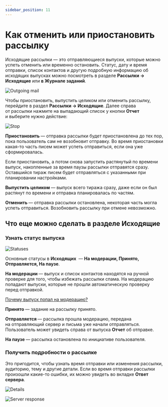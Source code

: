 ```yaml
---
sidebar_position: 11
---
```


# Как отменить или приостановить рассылку

Исходящие рассылки — это отправляющиеся выпуски, которые можно успеть отменить или временно остановить. Статус, дату и время отправки, список контактов и другую подробную информацию об исходящих выпусках можно посмотреть в разделе **Рассылки → Исходящие** или **в Журнале заданий**.

![Outgoing mail](/img/email-campaigns/create-your-campaign/how-to-stop-emails/outgoing-mail.jpg) <br/>

Чтобы приостановить, выпустить целиком или отменить рассылку, перейдите в&nbsp;раздел **Рассылки &rarr; Исходящие**. Далее справа от&nbsp;рассылки нажмите на&nbsp;выпадающий список у&nbsp;кнопки **Отчет** и&nbsp;выберите нужно действие:

![Stop](/img/email-campaigns/create-your-campaign/how-to-stop-emails/stop.jpg) <br/>

**Приостановить&nbsp;**&mdash; отправка рассылки будет приостановлена до&nbsp;тех пор, пока пользователь сам не&nbsp;возобновит отправку. Во&nbsp;время приостановки какая-то часть писем может успеть отправиться, если она уже сформировалась.

Если приостановить, а&nbsp;потом снова запустить растянутый по&nbsp;времени выпуск, накопленные за&nbsp;время паузы рассылки отправятся сразу. Оставшийся тираж писем будет отправляться с&nbsp;указанными при планировании настройками.

**Выпустить целиком&nbsp;**&mdash; выпуск всего тиража сразу, даже если он&nbsp;был растянут по&nbsp;времени и&nbsp;отправка планировалась по&nbsp;частям.

**Отменить&nbsp;**&mdash; отправка рассылки остановлена, некоторая часть могла успеть отправиться. Возобновить рассылку при отмене невозможно.

## Что еще можно сделать в&nbsp;разделе Исходящие

### Узнать статус выпуска

![Statuses](/img/email-campaigns/create-your-campaign/how-to-stop-emails/statuses.jpg) <br/>

Основные статусы в&nbsp;**Исходящих&nbsp;** &mdash; **На&nbsp;модерации, Принято, Отправляется, На&nbsp;паузе**.

**На&nbsp;модерации&nbsp;**&mdash; выпуск и&nbsp;список контактов находятся на&nbsp;ручной проверке для того, чтобы избежать рассылки спама. На&nbsp;модерацию попадают выпуски, которые не&nbsp;прошли автоматическую проверку перед отправкой.

[Почему выпуск попал на модерацию?](/docs/faq/moderation.md) <br/>

**Принято&nbsp;**&mdash; задание на&nbsp;рассылку принято.

**Отправляется&nbsp;**&mdash; рассылка прошла модерацию, передана на&nbsp;отправляющий сервер и&nbsp;письма уже начали отправляться. Пользователь может увидеть справа от&nbsp;выпуска **Отчет** об&nbsp;отправке.

**На&nbsp;паузе&nbsp;**&mdash; рассылка остановлена по&nbsp;инициативе пользователя.

### Получить подробности о рассылке

Это пригодится, чтобы узнать время отправки или изменения рассылки, аудиторию, тему и&nbsp;другие детали. Если во&nbsp;время отправки рассылки произошли какие-то ошибки, их&nbsp;можно увидеть во&nbsp;вкладке **Ответ сервера**.

![Details](/img/email-campaigns/create-your-campaign/how-to-stop-emails/details.jpg) <br/>

![Server response](/img/email-campaigns/create-your-campaign/how-to-stop-emails/server-response.jpg) <br/>

